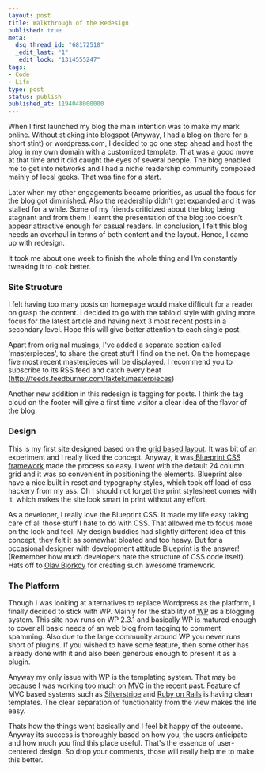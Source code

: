 ```yaml
---
layout: post
title: Walkthrough of the Redesign
published: true
meta:
  dsq_thread_id: "68172518"
  _edit_last: "1"
  _edit_lock: "1314555247"
tags:
- Code
- Life
type: post
status: publish
published_at: 1194048000000
---
```

When I first launched my blog the main intention was to make my mark online. Without sticking into blogspot (Anyway, I had a blog on there for a short stint) or wordpress.com,  I decided to go one step ahead and host the blog in my own domain with a customized template. That was a good move at that time and it did caught the eyes of several people. The blog enabled me to get into networks and I had a niche readership community composed mainly of local geeks. That was fine for a start.

Later when my other engagements became priorities, as usual the focus for the blog got diminished.  Also the readership didn't get expanded and it was stalled for a while. Some of my friends criticized about the blog being stagnant and from them I learnt the presentation of the blog too doesn't appear attractive enough for casual readers. In conclusion, I felt this blog needs an overhaul in terms of both content and the layout. Hence, I came up with redesign.

It took me about one week to finish the whole thing and I'm constantly tweaking it to look better.
<h3>Site Structure</h3>
I felt having too many posts on homepage would make difficult for a reader on grasp the content. I decided to go with the tabloid style with giving more focus for the latest article and having next 3 most recent posts in a secondary level. Hope this will give better attention to each single post.

Apart from original musings, I've added a separate section called 'masterpieces', to share the great stuff I find on the net. On the homepage five most recent masterpieces will be displayed. I recommend you to subscribe to its RSS feed and catch every beat (<a href="http://feeds.feedburner.com/laktek/masterpieces">http://feeds.feedburner.com/laktek/masterpieces</a>)

Another new addition in this redesign is tagging for posts. I think the tag cloud on the footer will give a first time visitor a clear idea of the flavor of the blog.
<h3>Design</h3>
This is my first site designed based on the <a href="http://www.subtraction.com/archives/2007/0318_oh_yeeaahh.php">grid based layout</a>. It was bit of an experiment and I really liked the concept. Anyway, it was<a href="http://code.google.com/p/blueprintcss/"> Blueprint CSS framework</a> made the process so easy. I went with the default 24 column grid and it was so convenient in positioning the elements. Blueprint also have a nice built in reset and typography styles, which took off load of css hackery from my ass. Oh ! should not forget the print stylesheet comes with it, which makes the site look smart in print without any effort.

As a developer, I really love the Blueprint CSS. It made my life easy taking care of all those stuff I hate to do with CSS. That allowed me to focus more on the look and feel. My design buddies had slightly different idea of this concept, they felt it as somewhat bloated and too heavy. But for a occasional designer with development attitude Blueprint is the answer! (Remember how much developers hate the structure of CSS code itself). Hats off to <a href="http://bjorkoy.com/">Olav Bjorkoy</a> for creating such awesome framework.
<h3>The Platform</h3>
Though I was looking at alternatives to replace Wordpress as the platform, I finally decided to stick with WP. Mainly for the stability of <acronym title="Wordpress">WP</acronym> as a blogging system. This site now runs on WP 2.3.1 and basically WP is matured enough to cover all basic needs of an web blog from tagging to comment spamming. Also due to the large community around WP you never runs short of plugins. If you wished to have some feature, then some other has already done with it and also been generous enough to present it as a plugin.

Anyway my only issue with WP is the templating system. That may be because I was working too much on <acronym title="Model, View, Controller">MVC</acronym> in the recent past. Feature of MVC based systems such as <a href="http://www.silverstripe.com">Silverstripe</a> and <a href="http://www.rubyonrails.com">Ruby on Rails</a> is having clean templates. The clear separation of functionality from the view makes the life easy.

Thats how the things went basically and I feel bit happy of the outcome. Anyway its success is thoroughly based on how you, the users anticipate and how much you find this place useful. That's the essence of user-centered design. So drop your comments, those will really help me to make this better.
